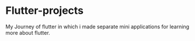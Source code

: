 # Flutter-projects
My Journey of flutter in which i made separate mini applications for learning more about flutter.
